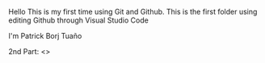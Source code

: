 Hello This is my first time using Git and Github.
This is the first folder using editing Github through Visual Studio Code

I'm Patrick Borj Tuaño



2nd Part: <>
